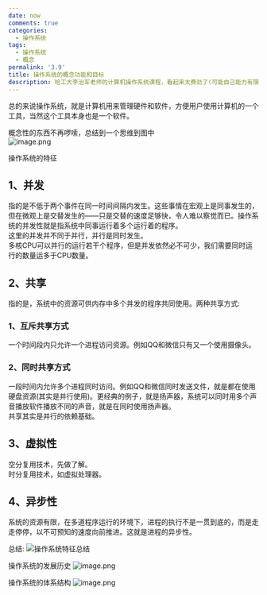 ```yaml
---
date: now
comments: true
categories:
  - 操作系统
tags:
  - 操作系统
  - 概念
permalink: '3.9'
title: 操作系统的概念功能和目标
description: 哈工大李治军老师的计算机操作系统课程，看起来太费劲了(可能自己能力有限)。还是自己看书查资料一点一点的学习吧。
---
```


总的来说操作系统，就是计算机用来管理硬件和软件，方便用户使用计算机的一个工具，当然这个工具本身也是一个软件。  

概念性的东西不再啰嗦，总结到一个思维到图中  
![image.png](https://i.loli.net/2020/03/07/ivWZmKsOFLEnRtA.png)

操作系统的特征

## 1、并发

指的是不低于两个事件在同一时间间隔内发生。这些事情在宏观上是同事发生的，但在微观上是交替发生的——只是交替的速度足够快，令人难以察觉而已。操作系统的并发性就是指系统中同事运行着多个运行着的程序。  
这里的并发并不同于并行，并行是同时发生。  
多核CPU可以并行的运行若干个程序，但是并发依然必不可少，我们需要同时运行的数量运多于CPU数量。  

## 2、共享

指的是，系统中的资源可供内存中多个并发的程序共同使用。两种共享方式:  

### 1、互斥共享方式

一个时间段内只允许一个进程访问资源。例如QQ和微信只有又一个使用摄像头。

### 2、同时共享方式

一段时间内允许多个进程同时访问。例如QQ和微信同时发送文件，就是都在使用硬盘资源(其实是并行使用)。更经典的例子，就是扬声器，系统可以同时用多个声音播放软件播放不同的声音，就是在同时使用扬声器。  
共享其实是并行的依赖基础。

## 3、虚拟性

空分复用技术，先做了解。  
时分复用技术，如虚拟处理器。  

## 4、异步性

系统的资源有限，在多道程序运行的环境下，进程的执行不是一贯到底的，而是走走停停，以不可预知的速度向前推进。这就是进程的异步性。

总结:
![操作系统特征总结](https://i.loli.net/2020/03/07/M2PbciK9tvxgVRC.png)

操作系统的发展历史
![image.png](https://i.loli.net/2020/03/08/ixl65pcLX9WV3JU.png)

操作系统的体系结构
![image.png](https://i.loli.net/2020/03/08/P6DVqrs7kJYB4wI.png)